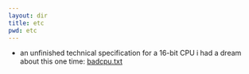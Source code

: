 ```yaml
---
layout: dir
title: etc
pwd: etc
---
```


- an unfinished technical specification for a 16-bit CPU i had a dream about
  this one time: [badcpu.txt](badcpu.txt)
